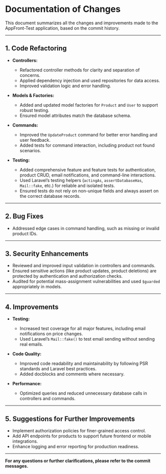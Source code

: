 # Documentation of Changes

This document summarizes all the changes and improvements made to the AppFront-Test application, based on the commit history.

---

## 1. Code Refactoring

- **Controllers:**  
  - Refactored controller methods for clarity and separation of concerns.
  - Applied dependency injection and used repositories for data access.
  - Improved validation logic and error handling.

- **Models & Factories:**  
  - Added and updated model factories for `Product` and `User` to support robust testing.
  - Ensured model attributes match the database schema.

- **Commands:**  
  - Improved the `UpdateProduct` command for better error handling and user feedback.
  - Added tests for command interaction, including product not found scenarios.

- **Testing:**  
  - Added comprehensive feature and feature tests for authentication, product CRUD, email notifications, and command-line interactions.
  - Used Laravel’s testing helpers (`actingAs`, `assertDatabaseHas`, `Mail::fake`, etc.) for reliable and isolated tests.
  - Ensured tests do not rely on non-unique fields and always assert on the correct database records.

---

## 2. Bug Fixes

- Addressed edge cases in command handling, such as missing or invalid product IDs.

---

## 3. Security Enhancements

- Reviewed and improved input validation in controllers and commands.
- Ensured sensitive actions (like product updates, product deletions) are protected by authentication and authorization checks.
- Audited for potential mass-assignment vulnerabilities and used `$guarded` appropriately in models.

---

## 4. Improvements

- **Testing:**  
  - Increased test coverage for all major features, including email notifications on price changes.
  - Used Laravel’s `Mail::fake()` to test email sending without sending real emails.

- **Code Quality:**  
  - Improved code readability and maintainability by following PSR standards and Laravel best practices.
  - Added docblocks and comments where necessary.

- **Performance:**  
  - Optimized queries and reduced unnecessary database calls in controllers and commands.

---

## 5. Suggestions for Further Improvements

- Implement authorization policies for finer-grained access control.
- Add API endpoints for products to support future frontend or mobile integrations.
- Enhance logging and error reporting for production readiness.

---

**For any questions or further clarifications, please refer to the commit messages.**